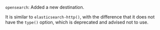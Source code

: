 `opensearch`: Added a new destination.

It is similar to `elasticsearch-http()`, with the difference that it does not have the `type()`
option, which is deprecated and advised not to use.
